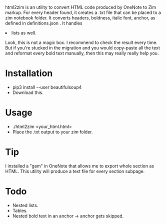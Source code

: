 html2zim is an utility to convert HTML code produced by OneNote to Zim markup.
For every header found, it creates a .txt file that can be placed to a zim notebook folder.
It converts headers, boldness, italic font, anchor, as defined in definitions.json . It handles <li> lists as well.

Look, this is not a magic box. I recommend to check the result every time. But if you're stucked in the migration and you would copy-paste all the text and reformat every bold text manually, then this may really really help you.

Installation
=============
* pip3 install --user beautifulsoup4
* Download this.

Usage
=============
* ./html2zim <your_html.html>
* Place the .txt output to your zim folder.

Tip
=============
I installed a "gem" in OneNote that allows me to export whole section as HTML. This utility will produce a text file for every section subpage.

Todo
=============
* Nested lists.
* Tables.
* Nested bold text in an anchor -> anchor gets skipped.
